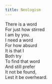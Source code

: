 ```yaml
---
title: Neologism
---
```

There is a word\
For just how stirred\
I am by you.\
I need a word\
For how absurd\
It is that I\
Both try\
To find that word\
And still prefer\
It not be found,\
Lest it be overheard.
